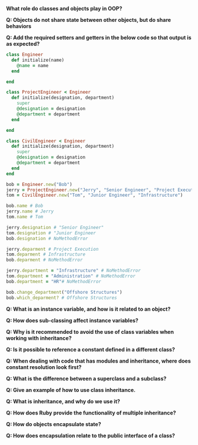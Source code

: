 __What role do classes and objects play in OOP?__

__Q: Objects do not share state between other objects, but do share behaviors__

__Q: Add the required setters and getters in the below code so that output is as expected?__

```ruby
class Engineer
  def initialize(name)
    @name = name
  end

end

class ProjectEngineer < Engineer
  def initialize(designation, department)
    super
    @designation = designation
    @department = department
  end

end

class CivilEngineer < Engineer
  def initialize(designation, department)
    super
    @designation = designation
    @department = department
  end
end

bob = Engineer.new("Bob")
jerry = ProjectEngineer.new("Jerry", "Senior Engineer", "Project Execution")
tom = CivilEngineer.new("Tom", "Junior Engineer", "Infrastructure")

bob.name # Bob
jerry.name # Jerry
tom.name # Tom

jerry.designation # "Senior Engineer"
tom.designation # "Junior Engineer
bob.designation # NoMethodError

jerry.deparment # Project Execution
tom.deparment # Infrastructure
bob.deparment # NoMethodError

jerry.department = "Infrastructure" # NoMethodError
tom.department = "Administration" # NoMethodError
bob.department = "HR"# NoMethodError

bob.change_department("Offshore Structures")
bob.which_deparment? # Offshore Structures
```

__Q: What is an instance variable, and how is it related to an object?__

__Q: How does sub-classing affect instance variables?__

__Q: Why is it recommended to avoid the use of class variables when working with inheritance?__

__Q: Is it possible to reference a constant defined in a different class?__

__Q: When dealing with code that has modules and inheritance, where does constant resolution look first?__

__Q: What is the difference between a superclass and a subclass?__

__Q: Give an example of how to use class inheritance.__

__Q: What is inheritance, and why do we use it?__

__Q: How does Ruby provide the functionality of multiple inheritance?__

__Q: How do objects encapsulate state?__

__Q: How does encapsulation relate to the public interface of a class?__

